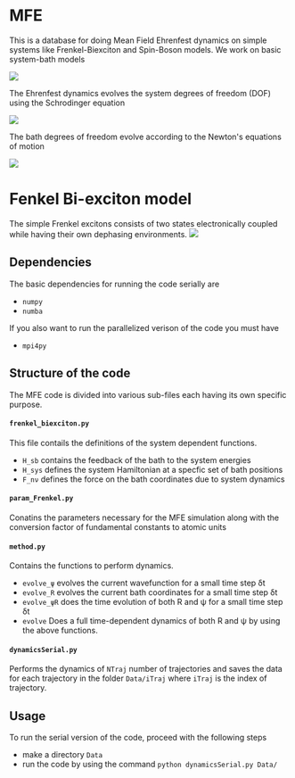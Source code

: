 # MFE
This is a database for doing Mean Field Ehrenfest dynamics on simple systems like Frenkel-Biexciton and Spin-Boson models.
We work on basic system-bath models

<img src="https://latex.codecogs.com/svg.image?\hat{\mathrm{H}}=\hat{\mathrm{H}}_{\mathrm{s}}&plus;\hat{\mathrm{H}}_{\mathrm{b}}&plus;\hat{\mathrm{H}}_{\mathrm{sb}}" />

The Ehrenfest dynamics evolves the system degrees of freedom (DOF) using the Schrodinger equation

<img src="https://latex.codecogs.com/svg.image?\hat{\mathrm{H}}=\hat{\mathrm{H}}_{\mathrm{s}}&plus;\hat{\mathrm{H}}_{\mathrm{b}}&plus;\hat{\mathrm{H}}_{\mathrm{sb}}i\hbar\frac{\partial}{\partial&space;t}|\psi_{\mathrm{s}}(t)\rangle=(\hat{\mathrm{H}}_{\mathrm{s}}&plus;\hat{\mathrm{H}}_{\mathrm{sb}}(t))|\psi_{\mathrm{s}}(t)\rangle" />

The bath degrees of freedom evolve according to the Newton's equations of motion

<img src="https://latex.codecogs.com/svg.image?\frac{\partial^2}{\partial&space;t^2}R_{\nu}^{(i)}=-\left\langle\frac{\partial\hat{H}}{\partial\hat{R}_{\nu}^{(i)}}\right\rangle" />


# Fenkel Bi-exciton model
The simple Frenkel excitons consists of two states electronically coupled while having their own dephasing environments.
<img src="https://latex.codecogs.com/svg.image?\hat{\mathrm{H}}=\varepsilon\sigma_{\mathrm{z}}&plus;\Delta\sigma_{\mathrm{x}}&plus;\sum_{i,\nu}^{2,M}\left(\frac{\hat{P}_{i,\nu}^{2}}{2}&plus;\frac{1}{2}\omega_{i,\nu}^2\hat{R}_{i,\nu}^{2}\right)&plus;\sum_{i,\nu}^{2,M}g_{i,\nu}\hat{R}_{i,\nu}|i\rangle\langle&space;i|" />

## Dependencies
The basic dependencies for running the code serially are
- `numpy`
- `numba`

If you also want to run the parallelized verison of the code you must have 
- `mpi4py`

## Structure of the code
The MFE code is divided into various sub-files each having its own specific purpose.


#### `frenkel_biexciton.py`
This file contails the definitions of the system dependent functions. 
- `H_sb` contains the feedback of the bath to the system energies
- `H_sys` defines the system Hamiltonian at a specfic set of bath positions
- `F_nν` defines the force on the bath coordinates due to system dynamics

#### `param_Frenkel.py`
Conatins the parameters necessary for the MFE simulation along with the conversion factor of fundamental constants to atomic units

#### `method.py`
Contains the functions to perform dynamics.
- `evolve_ψ` evolves the current wavefunction for a small time step δt
- `evolve_R` evolves the current bath coordinates for a small time step δt
- `evolve_ψR` does the time evolution of both R and ψ for a small time step δt
- `evolve` Does a full time-dependent dynamics of both R and ψ by using the above functions. 

#### `dynamicsSerial.py`
Performs the dynamics of `NTraj` number of trajectories and saves the data for each trajectory in the folder `Data/iTraj` where `iTraj` is the index of trajectory.


## Usage
To run the serial version of the code, proceed with the following steps
- make a directory `Data`
- run the code by using the command `python dynamicsSerial.py Data/`